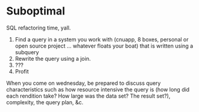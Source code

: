 # Suboptimal

SQL refactoring time, yall.

1. Find a query in a system you work with (cnuapp, 8 boxes, personal or open source project ... whatever floats your boat) that is written using a subquery
2. Rewrite the query using a join.
3. ???
4. Profit

When you come on wednesday, be prepared to discuss query characteristics such as how resource intensive the query is (how long did each rendition take? How large was the data set? The result set?), complexity, the query plan, &c.
